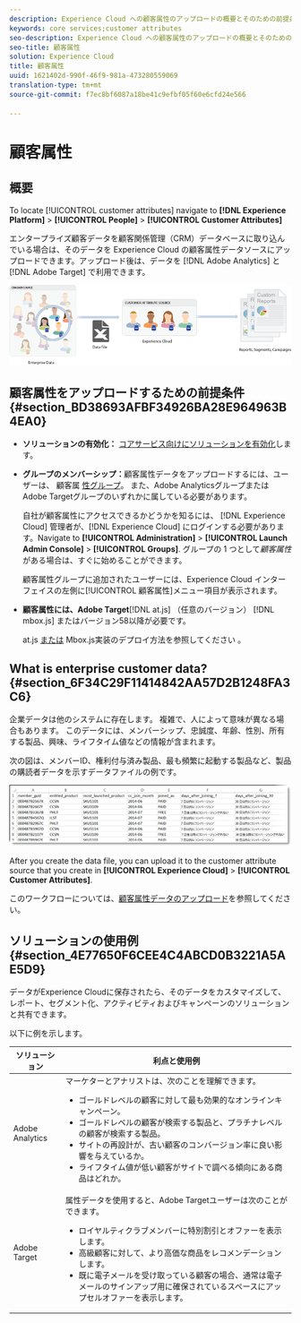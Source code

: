 ```yaml
---
description: Experience Cloud への顧客属性のアップロードの概要とそのための前提条件に関する情報です。
keywords: core services;customer attributes
seo-description: Experience Cloud への顧客属性のアップロードの概要とそのための前提条件に関する情報です。
seo-title: 顧客属性
solution: Experience Cloud
title: 顧客属性
uuid: 1621402d-990f-46f9-981a-473280559069
translation-type: tm+mt
source-git-commit: f7ec8bf6087a18be41c9efbf05f60e6cfd24e566

---
```



# 顧客属性

## 概要

To locate [!UICONTROL customer attributes] navigate to **[!DNL Experience Platform]** > **[!UICONTROL People]** > **[!UICONTROL Customer Attributes]**

エンタープライズ顧客データを顧客関係管理（CRM）データベースに取り込んでいる場合は、そのデータを Experience Cloud の顧客属性データソースにアップロードできます。アップロード後は、データを [!DNL Adobe Analytics] と [!DNL Adobe Target] で利用できます。

![](assets/custom_reports.png)

## 顧客属性をアップロードするための前提条件 {#section_BD38693AFBF34926BA28E964963B4EA0}


* **ソリューションの有効化：** [コアサービス向けにソリューションを有効化](../core-services/core-services.md#concept_07ED1D5C64234E77976E6D572E78FB9C)します。

* **グループのメンバーシップ：**&#x200B;顧客属性データをアップロードするには、ユーザーは、 顧客属 [性グループ](../admin-getting-started/admin-getting-started.md#task_3295A85536BF48899A1AB40D207E77E9)。 また、Adobe AnalyticsグループまたはAdobe Targetグループのいずれかに属している必要があります。

   自社が顧客属性にアクセスできるかどうかを知るには、 [!DNL Experience Cloud] 管理者が、[!DNL Experience Cloud] にログインする必要があります。Navigate to **[!UICONTROL Administration]** > **[!UICONTROL Launch Admin Console]** > **[!UICONTROL Groups]**. グループの 1 つとして&#x200B;*顧客属性*&#x200B;がある場合は、すぐに始めることができます。

   顧客属性グループに追加されたユーザーには、Experience Cloud インターフェイスの左側に[!UICONTROL 顧客属性]メニュー項目が表示されます。

* **顧客属性には、Adobe Target**[!DNL at.js] （任意のバージョン） [!DNL mbox.js] またはバージョン58以降が必要です。


   at.js [または](https://docs.adobe.com/content/help/en/target/using/implement-target/client-side/deploy-at-js/how-to-deployatjs.html) Mbox.js実装のデプロイ方法を参照してください [](https://docs.adobe.com/content/help/en/target/using/implement-target/client-side/mbox-implement/mbox-download.html)。

## What is enterprise customer data? {#section_6F34C29F11414842AA57D2B1248FA3C6}

企業データは他のシステムに存在します。 複雑で、人によって意味が異なる場合もあります。 このデータには、メンバーシップ、忠誠度、年齢、性別、所有する製品、興味、ライフタイム値などの情報が含まれます。

次の図は、メンバーID、権利付与済み製品、最も頻繁に起動する製品など、製品の購読者データを示すデータファイルの例です。

![](assets/01_crs_usecase.png)

After you create the data file, you can upload it to the customer attribute source that you create in **[!UICONTROL Experience Cloud]** > **[!UICONTROL Customer Attributes]**.

このワークフローについては、[顧客属性データのアップロード](../attributes/t-crs-usecase.md#task_BCC327B2A0EF4A1BBB2934013AB92B78)を参照してください。

## ソリューションの使用例 {#section_4E77650F6CEE4C4ABCD0B3221A5AE5D9}

データがExperience Cloudに保存されたら、そのデータをカスタマイズして、レポート、セグメント化、アクティビティおよびキャンペーンのソリューションと共有できます。

以下に例を示します。

| ソリューション | 利点と使用例 |
|--- |--- |
| Adobe Analytics | マーケターとアナリストは、次のことを理解できます。<ul><li>ゴールドレベルの顧客に対して最も効果的なオンラインキャンペーン。</li><li>ゴールドレベルの顧客が検索する製品と、プラチナレベルの顧客が検索する製品。</li><li>サイトの再設計が、古い顧客のコンバージョン率に良い影響を与えているか。</li><li>ライフタイム値が低い顧客がサイトで調べる傾向にある商品はどれか。</li></ul> |
| Adobe Target | 属性データを使用すると、Adobe Targetユーザーは次のことができます。<ul><li>ロイヤルティクラブメンバーに特別割引とオファーを表示します。</li><li>高級顧客に対して、より高価な商品をレコメンデーションします。</li><li>既に電子メールを受け取っている顧客の場合、通常は電子メールのサインアップ用に確保されているスペースにアップセルオファーを表示します。</li></ul> |
